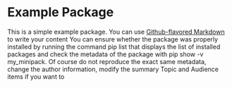 # Example Package

This is a simple example package. You can use
[Github-flavored Markdown](https://guides.github.com/features/mastering-markdown/)
to write your content
You can ensure whether the package was properly installed by running
the command pip list that displays the list of installed packages and
check the metadata of the package with pip show -v my_minipack. Of
course do not reproduce the exact same metadata, change the author
information, modify the summary Topic and Audience items if you want
to